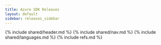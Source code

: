 ```yaml
---
title: Azure SDK Releases
layout: default
sidebar: releases_sidebar
---
```

{% include shared/header.md %}
{% include shared/nav.md %}
{% include shared/languages.md %}
{% include refs.md %}